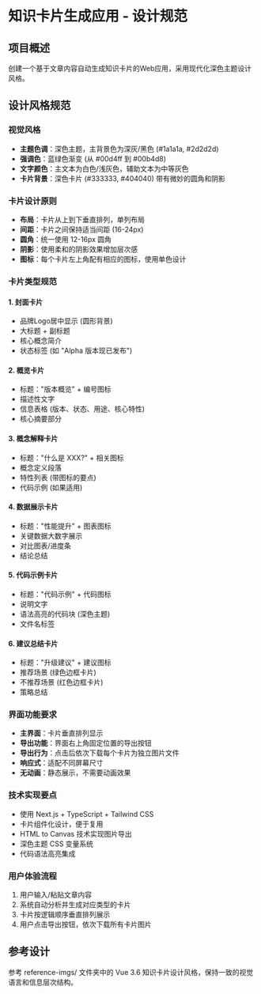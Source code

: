 # 知识卡片生成应用 - 设计规范

## 项目概述
创建一个基于文章内容自动生成知识卡片的Web应用，采用现代化深色主题设计风格。

## 设计风格规范

### 视觉风格
- **主题色调**：深色主题，主背景色为深灰/黑色 (#1a1a1a, #2d2d2d)
- **强调色**：蓝绿色渐变 (从 #00d4ff 到 #00b4d8)
- **文字颜色**：主文本为白色/浅灰色，辅助文本为中等灰色
- **卡片背景**：深色卡片 (#333333, #404040) 带有微妙的圆角和阴影

### 卡片设计原则
- **布局**：卡片从上到下垂直排列，单列布局
- **间距**：卡片之间保持适当间距 (16-24px)
- **圆角**：统一使用 12-16px 圆角
- **阴影**：使用柔和的阴影效果增加层次感
- **图标**：每个卡片左上角配有相应的图标，使用单色设计

### 卡片类型规范

#### 1. 封面卡片
- 品牌Logo居中显示 (圆形背景)
- 大标题 + 副标题
- 核心概念简介
- 状态标签 (如 "Alpha 版本现已发布")

#### 2. 概览卡片  
- 标题："版本概览" + 编号图标
- 描述性文字
- 信息表格 (版本、状态、用途、核心特性)
- 核心摘要部分

#### 3. 概念解释卡片
- 标题："什么是 XXX?" + 相关图标
- 概念定义段落
- 特性列表 (带图标的要点)
- 代码示例 (如果适用)

#### 4. 数据展示卡片
- 标题："性能提升" + 图表图标  
- 关键数据大数字展示
- 对比图表/进度条
- 结论总结

#### 5. 代码示例卡片
- 标题："代码示例" + 代码图标
- 说明文字
- 语法高亮的代码块 (深色主题)
- 文件名标签

#### 6. 建议总结卡片
- 标题："升级建议" + 建议图标
- 推荐场景 (绿色边框卡片)
- 不推荐场景 (红色边框卡片)
- 策略总结

### 界面功能要求
- **主界面**：卡片垂直排列显示
- **导出功能**：界面右上角固定位置的导出按钮
- **导出行为**：点击后依次下载每个卡片为独立图片文件
- **响应式**：适配不同屏幕尺寸
- **无动画**：静态展示，不需要动画效果

### 技术实现要点
- 使用 Next.js + TypeScript + Tailwind CSS
- 卡片组件化设计，便于复用
- HTML to Canvas 技术实现图片导出
- 深色主题 CSS 变量系统
- 代码语法高亮集成

### 用户体验流程
1. 用户输入/粘贴文章内容
2. 系统自动分析并生成对应类型的卡片
3. 卡片按逻辑顺序垂直排列展示
4. 用户点击导出按钮，依次下载所有卡片图片

## 参考设计
参考 reference-imgs/ 文件夹中的 Vue 3.6 知识卡片设计风格，保持一致的视觉语言和信息层次结构。